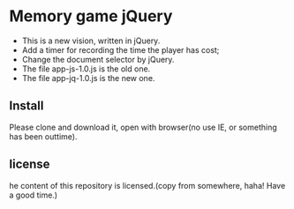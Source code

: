 # Memory game jQuery
* This is a new vision, written in jQuery.
* Add a timer for recording the time the player has cost;
* Change the document selector by jQuery.
* The file app-js-1.0.js is the old one.
* The file app-jq-1.0.js is the new one.

## Install
Please clone and download it, open with browser(no use IE, or something has been outtime).

## license
he content of this repository is licensed.(copy from somewhere, haha! Have a good time.)
